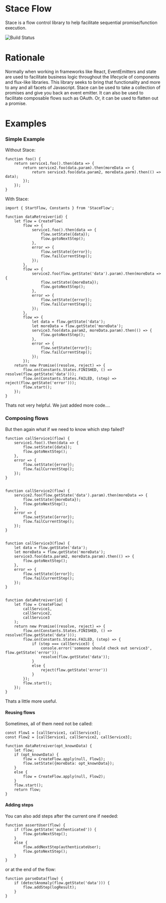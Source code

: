 # Stace Flow
Stace is a flow control library to help facilitate sequential promise/function execution.

![Build Status](https://circleci.com/gh/reallistic/staceflow/tree/master.svg?style=shield)


# Rationale
Normally when working in frameworks like React, EventEmitters and state are used to facilitate business logic throughout the lifecycle of components and flux-like libraries.
This library seeks to bring that functionality and more to any and all facets of Javascript.
Stace can be used to take a collection of promises and give you back an event emitter.
It can also be used to facilitate composable flows such as OAuth.
Or, it can be used to flatten out a promise.


# Examples
### Simple Example
Without Stace:
```
function foo() {
    return service1.foo().then(data => {
        return service2.foo(data.param).then(moreData => {
            return service3.foo(data.param2, moreData.parm).then(() => data);
        });
    });
}
```
With Stace:
```
import { StartFlow, Constants } from 'StaceFlow';

function dataRetreiver(id) {
    let flow = CreateFlow(
        flow => {
            service1.foo().then(data => {
                flow.setState({data});
                flow.gotoNextStep();
            },
            error => {
                flow.setState({error});
                flow.failCurrentStep();
            });
        },
        flow => {
            service2.foo(flow.getState('data').param).then(moreData => {
                flow.setState({moreData});
                flow.gotoNextStep();
            },
            error => {
                flow.setState({error});
                flow.failCurrentStep();
            });
        },
        flow => {
            let data = flow.getState('data');
            let moreData = flow.getState('moreData');
            service3.foo(data.param2, moreData.param).then(() => {
                flow.gotoNextStep();
            },
            error => {
                flow.setState({error});
                flow.failCurrentStep();
            });
        });
    return new Promise((resolve, reject) => {
        flow.on(Constants.States.FINISHED, () => resolve(flow.getState('data')));
        flow.on(Constants.States.FAILED, (step) => reject(flow.getState('error')));
        flow.start();
    });
}
```
Thats not very helpful. We just added more code....

### Composing flows
But then again what if we need to know which step failed?
```
function callService1(flow) {
    service1.foo().then(data => {
        flow.setState({data});
        flow.gotoNextStep();
    },
    error => {
        flow.setState({error});
        flow.failCurrentStep();
    });
}


function callService2(flow) {
    service2.foo(flow.getState('data').param).then(moreData => {
        flow.setState({moreData});
        flow.gotoNextStep();
    },
    error => {
        flow.setState({error});
        flow.failCurrentStep();
    });
}


function callService3(flow) {
    let data = flow.getState('data');
    let moreData = flow.getState('moreData');
    service3.foo(data.param2, moreData.param).then(() => {
        flow.gotoNextStep();
    },
    error => {
        flow.setState({error});
        flow.failCurrentStep();
    });
}


function dataRetreiver(id) {
    let flow = CreateFlow(
        callService1,
        callService2,
        callService3
    );
    return new Promise((resolve, reject) => {
        flow.on(Constants.States.FINISHED, () => resolve(flow.getState('data')));
        flow.on(Constants.States.FAILED, (step) => {
            if (step === callService3) {
                console.error('someone should check out service3', flow.getState('error'));
                resolve(flow.getState('data'));
            }
            else {
                reject(flow.getState('error'))
            }
        });
        flow.start();
    });
}
```
Thats a little more useful.

#### Reusing flows
Sometimes, all of them need not be called:

```
const Flow1 = [callService1, callService3];
const Flow2 = [callService1, callService2, callService3];

function dataRetreiver(opt_knownData) {
    let flow;
    if (opt_knownData) {
        flow = CreateFlow.apply(null, Flow1);
        flow.setState({moreData: opt_knownData});
    }
    else {
        flow = CreateFlow.apply(null, Flow2);
    }
    flow.start();
    return flow;
}
```
#### Adding steps
You can also add steps after the current one if needed:
```
function assertUser(flow) {
    if (flow.getState('authenticated')) {
        flow.gotoNextStep();
    }
    else {
        flow.addNextStep(authenticateUser);
        flow.gotoNextStep();
    }
}
```

or at the end of the flow:
```
function parseData(flow) {
    if (detectAnomaly(flow.getState('data'))) {
        flow.addStep(logResult);
    }
}
```

